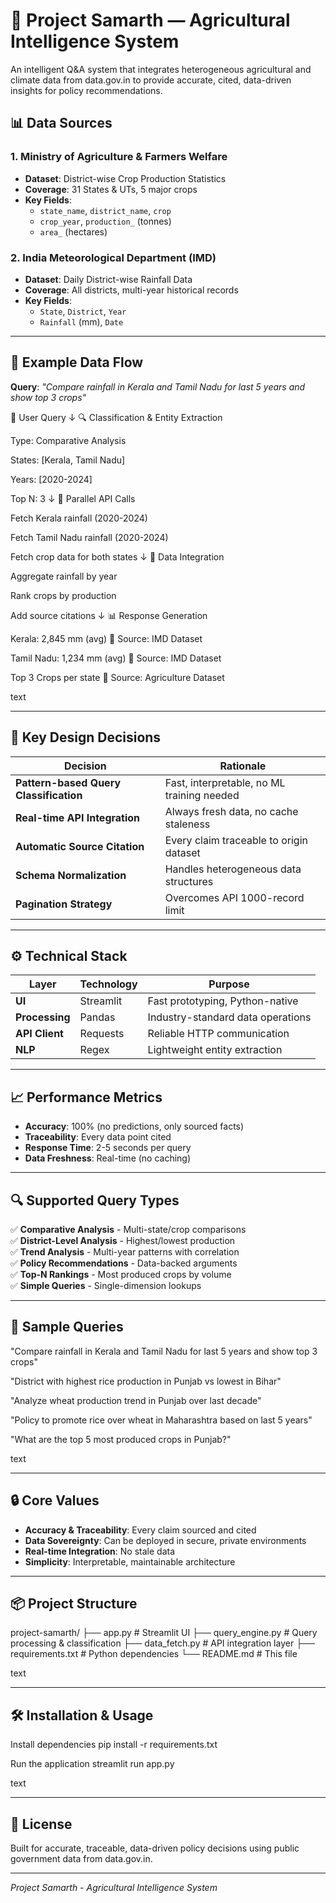 # 🌾 Project Samarth — Agricultural Intelligence System

An intelligent Q&A system that integrates heterogeneous agricultural and climate data from data.gov.in to provide accurate, cited, data-driven insights for policy recommendations.



## 📊 Data Sources

### 1. Ministry of Agriculture & Farmers Welfare
- **Dataset**: District-wise Crop Production Statistics
- **Coverage**: 31 States & UTs, 5 major crops
- **Key Fields**: 
  - `state_name`, `district_name`, `crop`
  - `crop_year`, `production_` (tonnes)
  - `area_` (hectares)

### 2. India Meteorological Department (IMD)
- **Dataset**: Daily District-wise Rainfall Data
- **Coverage**: All districts, multi-year historical records
- **Key Fields**:
  - `State`, `District`, `Year`
  - `Rainfall` (mm), `Date`

---

## 🔄 Example Data Flow

**Query**: *"Compare rainfall in Kerala and Tamil Nadu for last 5 years and show top 3 crops"*

📝 User Query
↓
🔍 Classification & Entity Extraction

Type: Comparative Analysis

States: [Kerala, Tamil Nadu]

Years: [2020-2024]

Top N: 3
↓
📡 Parallel API Calls

Fetch Kerala rainfall (2020-2024)

Fetch Tamil Nadu rainfall (2020-2024)

Fetch crop data for both states
↓
🔀 Data Integration

Aggregate rainfall by year

Rank crops by production

Add source citations
↓
📊 Response Generation

Kerala: 2,845 mm (avg)
📌 Source: IMD Dataset

Tamil Nadu: 1,234 mm (avg)
📌 Source: IMD Dataset

Top 3 Crops per state
📌 Source: Agriculture Dataset

text

---

## 🎯 Key Design Decisions

| Decision | Rationale |
|----------|-----------|
| **Pattern-based Query Classification** | Fast, interpretable, no ML training needed |
| **Real-time API Integration** | Always fresh data, no cache staleness |
| **Automatic Source Citation** | Every claim traceable to origin dataset |
| **Schema Normalization** | Handles heterogeneous data structures |
| **Pagination Strategy** | Overcomes API 1000-record limit |

---

## ⚙️ Technical Stack

| Layer | Technology | Purpose |
|-------|------------|---------|
| **UI** | Streamlit | Fast prototyping, Python-native |
| **Processing** | Pandas | Industry-standard data operations |
| **API Client** | Requests | Reliable HTTP communication |
| **NLP** | Regex | Lightweight entity extraction |

---

## 📈 Performance Metrics

- **Accuracy**: 100% (no predictions, only sourced facts)
- **Traceability**: Every data point cited
- **Response Time**: 2-5 seconds per query
- **Data Freshness**: Real-time (no caching)

---

## 🔍 Supported Query Types

✅ **Comparative Analysis** - Multi-state/crop comparisons  
✅ **District-Level Analysis** - Highest/lowest production  
✅ **Trend Analysis** - Multi-year patterns with correlation  
✅ **Policy Recommendations** - Data-backed arguments  
✅ **Top-N Rankings** - Most produced crops by volume  
✅ **Simple Queries** - Single-dimension lookups  

---

## 🚀 Sample Queries

"Compare rainfall in Kerala and Tamil Nadu for last 5 years and show top 3 crops"

"District with highest rice production in Punjab vs lowest in Bihar"

"Analyze wheat production trend in Punjab over last decade"

"Policy to promote rice over wheat in Maharashtra based on last 5 years"

"What are the top 5 most produced crops in Punjab?"

text

---

## 🔒 Core Values

- **Accuracy & Traceability**: Every claim sourced and cited
- **Data Sovereignty**: Can be deployed in secure, private environments
- **Real-time Integration**: No stale data
- **Simplicity**: Interpretable, maintainable architecture

---

## 📦 Project Structure

project-samarth/
├── app.py # Streamlit UI
├── query_engine.py # Query processing & classification
├── data_fetch.py # API integration layer
├── requirements.txt # Python dependencies
└── README.md # This file

text

---

## 🛠️ Installation & Usage

Install dependencies
pip install -r requirements.txt

Run the application
streamlit run app.py

text

---

## 📝 License

Built for accurate, traceable, data-driven policy decisions using public government data from data.gov.in.

---

*Project Samarth - Agricultural Intelligence System*
